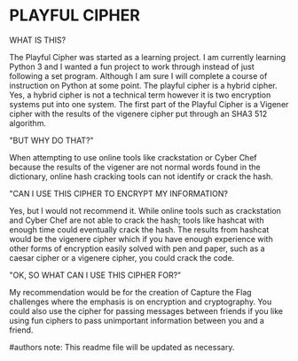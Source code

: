 # PLAYFUL CIPHER

WHAT IS THIS?

The Playful Cipher was started as a learning project. I am currently learning Python 3 and I wanted a fun project to work through instead of just following a set program. Although I am sure I will complete a course of instruction on Python at some point. The playful cipher is a hybrid cipher. Yes, a hybrid cipher is not a technical term however it is two encryption systems put into one system. The first part of the Playful Cipher is a Vigener cipher with the results of the vigenere cipher put through an SHA3 512 algorithm.

"BUT WHY DO THAT?"

When attempting to use online tools like crackstation or Cyber Chef because the results of the vigener are not normal words found in the dictionary, online hash cracking tools can not identify or crack the hash.

"CAN I USE THIS CIPHER TO ENCRYPT MY INFORMATION?

Yes, but I would not recommend it. While online tools such as crackstation and Cyber Chef are not able to crack the hash; tools like hashcat with enough time could eventually crack the hash. The results from hashcat would be the vigenere cipher which if you have enough experience with other forms of encryption easily solved with pen and paper, such as a caesar cipher or a vigenere cipher, you could crack the code.

"OK, SO WHAT CAN I USE THIS CIPHER FOR?"

My recommendation would be for the creation of Capture the Flag challenges where the emphasis is on encryption and cryptography. You could also use the cipher for passing messages between friends if you like using fun ciphers to pass unimportant information between you and a friend.

#authors note: This readme file will be updated as necessary.
